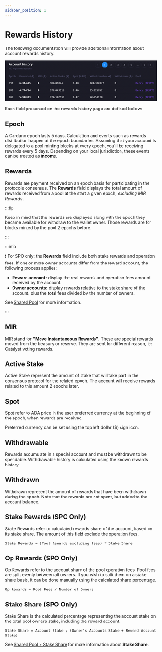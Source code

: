 ```yaml
---
sidebar_position: 1
---
```


# Rewards History

The following documentation will provide additional information about account rewards history.

![Rewards history fields](img/rewards-history-fields.png)

Each field presented on the rewards history page are defined bellow:

## Epoch

A Cardano epoch lasts 5 days. Calculation and events such as rewards distribution happen at the epoch
boundaries. Assuming that your account is delegated to a pool minting blocks at every epoch, you'll be
receiving rewards every 5 days. Depending on your local jurisdiction, these events can be treated as
**income**.

## Rewards

Rewards are payment received on an epoch basis for participating in the protocole consensus.
The **Rewards** field displays the total amount of rewards received from a pool at the start a given epoch,
*excluding MIR Rewards*.

:::tip

Keep in mind that the rewards are displayed along with the epoch they became available for withdraw to the
wallet owner. Those rewards are for blocks minted by the pool 2 epochs before.

:::

:::info

❗️ For SPO only: the **Rewards** field include both stake rewards and operation fees. If one or more owner accounts differ
from the reward account, the following process applies:
- **Reward account:** display the real rewards and operation fees amount received by the account.
- **Owner accounts:** display rewards relative to the stake share of the account, plus the total fees divided by
  the number of owners.

See [Shared Pool](/learn/docs/services/shared-pool) for more information.

:::



## MIR

MIR stand for **"Move Instantaneous Rewards"**. These are special rewards moved from the treasury or reserve.
They are sent for different reason, ie: Catalyst voting rewards.

## Active Stake

Active Stake represent the amount of stake that will take part in the consensus protocol for the related epoch.
The account will receive rewards related to this amount 2 epochs later.

## Spot

Spot refer to ADA price in the user preferred currency at the beginning of the epoch, when rewards are received.

Preferred currency can be set using the top left dollar ($) sign icon.

## Withdrawable

Rewards accumulate in a special account and must be withdrawn to be spendable. Withdrawable history is calculated
using the known rewards history.

## Withdrawn

Withdrawn represent the amount of rewards that have been withdrawn during the epoch. Note that the rewards are not
spent, but added to the account balance.

## Stake Rewards (SPO Only)

Stake Rewards refer to calculated rewards share of the account, based on its stake share. The amount of this field
exclude the operation fees.

    Stake Rewards = (Pool Rewards excluding fees) * Stake Share
  

## Op Rewards (SPO Only)

Op Rewards refer to the account share of the pool operation fees. Pool fees are split evenly between all owners.
If you wish to split them on a stake share basis, it can be done manually using the calculated share percentage.

    Op Rewards = Pool Fees / Number of Owners

## Stake Share (SPO Only)

Stake Share is the calculated percentage representing the account stake on the total pool owners stake, including
the reward account.

    Stake Share = Account Stake / (Owner's Accounts Stake + Reward Account Stake)

See [Shared Pool > Stake Share](/learn/docs/services/shared-pool#stake-share) for more information about **Stake Share**. 
